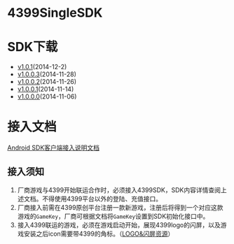 ﻿4399SingleSDK
=============
# SDK下载  
* [v1.0.1](https://github.com/4399SDKDev/4399SingleSDK/archive/v1.0.1.zip)(2014-12-2)
* [v1.0.0.3](https://github.com/4399SDKDev/4399SingleSDK/archive/v1.0.0.3.zip)(2014-11-28)
* [v1.0.0.2](https://github.com/4399SDKDev/4399SingleSDK/archive/v1.0.0.2.zip)(2014-11-26)
* [v1.0.0.1](https://github.com/4399SDKDev/4399SingleSDK/archive/v1.0.0.1.zip)(2014-11-14)  
* [v1.0.0.0](https://github.com/4399SDKDev/4399SingleSDK/archive/v1.0.0.0.zip)(2014-11-06)  

# 接入文档
[Android SDK客户端接入说明文档](https://github.com/4399SDKDev/4399SingleSDK/blob/master/Documents/Client.md)   

## 接入须知   
1. 厂商游戏与4399开始联运合作时，必须接入4399SDK，SDK内容详情查阅上述文档。不得使用4399平台以外的登陆、充值接口。  
2. 厂商接入前需在4399原创平台注册一款新游戏，注册后将得到一个对应这款游戏的`GameKey`，厂商可根据文档将`GameKey`设置到SDK初始化接口中。  
3. 接入4399联运的游戏，必须在游戏启动开始，展现4399logo的闪屏，以及游戏安装之后icon需要带4399的角标。（[LOGO&闪屏资源](https://github.com/4399SDKDev/4399SingleSDK/blob/master/Resource)）  
